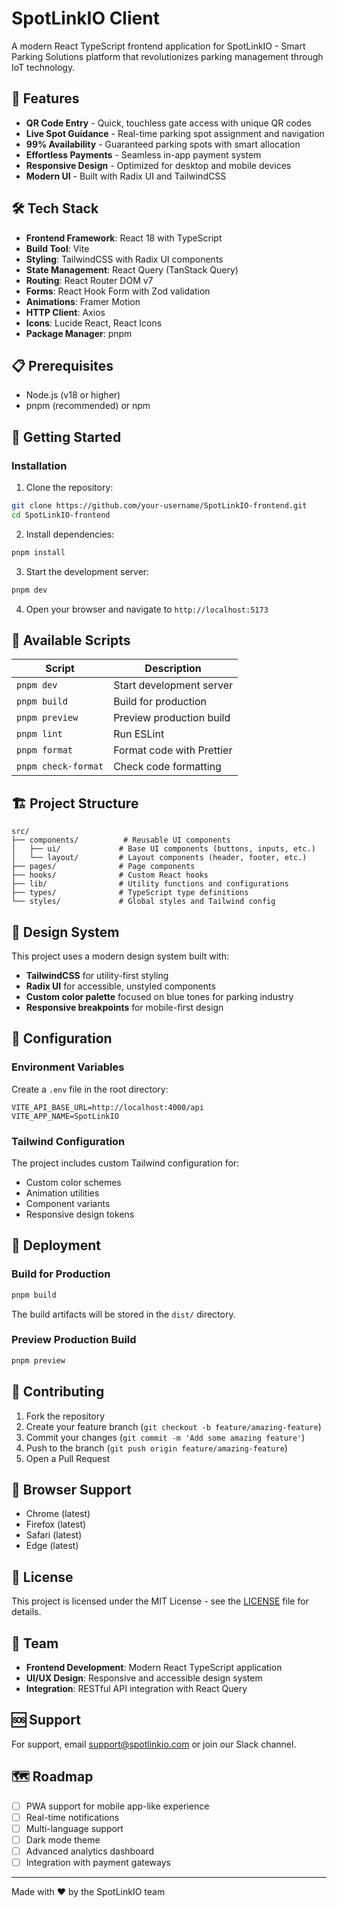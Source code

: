 # SpotLinkIO Client

A modern React TypeScript frontend application for SpotLinkIO - Smart Parking Solutions platform that revolutionizes parking management through IoT technology.

## 🚀 Features

- **QR Code Entry** - Quick, touchless gate access with unique QR codes
- **Live Spot Guidance** - Real-time parking spot assignment and navigation
- **99% Availability** - Guaranteed parking spots with smart allocation
- **Effortless Payments** - Seamless in-app payment system
- **Responsive Design** - Optimized for desktop and mobile devices
- **Modern UI** - Built with Radix UI and TailwindCSS

## 🛠️ Tech Stack

- **Frontend Framework**: React 18 with TypeScript
- **Build Tool**: Vite
- **Styling**: TailwindCSS with Radix UI components
- **State Management**: React Query (TanStack Query)
- **Routing**: React Router DOM v7
- **Forms**: React Hook Form with Zod validation
- **Animations**: Framer Motion
- **HTTP Client**: Axios
- **Icons**: Lucide React, React Icons
- **Package Manager**: pnpm

## 📋 Prerequisites

- Node.js (v18 or higher)
- pnpm (recommended) or npm

## 🚀 Getting Started

### Installation

1. Clone the repository:
```bash
git clone https://github.com/your-username/SpotLinkIO-frontend.git
cd SpotLinkIO-frontend
```

2. Install dependencies:
```bash
pnpm install
```

3. Start the development server:
```bash
pnpm dev
```

4. Open your browser and navigate to `http://localhost:5173`

## 📝 Available Scripts

| Script | Description |
|--------|-------------|
| `pnpm dev` | Start development server |
| `pnpm build` | Build for production |
| `pnpm preview` | Preview production build |
| `pnpm lint` | Run ESLint |
| `pnpm format` | Format code with Prettier |
| `pnpm check-format` | Check code formatting |

## 🏗️ Project Structure

```
src/
├── components/          # Reusable UI components
│   ├── ui/             # Base UI components (buttons, inputs, etc.)
│   └── layout/         # Layout components (header, footer, etc.)
├── pages/              # Page components
├── hooks/              # Custom React hooks
├── lib/                # Utility functions and configurations
├── types/              # TypeScript type definitions
└── styles/             # Global styles and Tailwind config
```

## 🎨 Design System

This project uses a modern design system built with:

- **TailwindCSS** for utility-first styling
- **Radix UI** for accessible, unstyled components
- **Custom color palette** focused on blue tones for parking industry
- **Responsive breakpoints** for mobile-first design

## 🔧 Configuration

### Environment Variables

Create a `.env` file in the root directory:

```env
VITE_API_BASE_URL=http://localhost:4000/api
VITE_APP_NAME=SpotLinkIO
```

### Tailwind Configuration

The project includes custom Tailwind configuration for:
- Custom color schemes
- Animation utilities
- Component variants
- Responsive design tokens

## 🚀 Deployment

### Build for Production

```bash
pnpm build
```

The build artifacts will be stored in the `dist/` directory.

### Preview Production Build

```bash
pnpm preview
```

## 🤝 Contributing

1. Fork the repository
2. Create your feature branch (`git checkout -b feature/amazing-feature`)
3. Commit your changes (`git commit -m 'Add some amazing feature'`)
4. Push to the branch (`git push origin feature/amazing-feature`)
5. Open a Pull Request

## 📱 Browser Support

- Chrome (latest)
- Firefox (latest)
- Safari (latest)
- Edge (latest)

## 📄 License

This project is licensed under the MIT License - see the [LICENSE](LICENSE) file for details.

## 👥 Team

- **Frontend Development**: Modern React TypeScript application
- **UI/UX Design**: Responsive and accessible design system
- **Integration**: RESTful API integration with React Query

## 🆘 Support

For support, email support@spotlinkio.com or join our Slack channel.

## 🗺️ Roadmap

- [ ] PWA support for mobile app-like experience
- [ ] Real-time notifications
- [ ] Multi-language support
- [ ] Dark mode theme
- [ ] Advanced analytics dashboard
- [ ] Integration with payment gateways

---

Made with ❤️ by the SpotLinkIO team